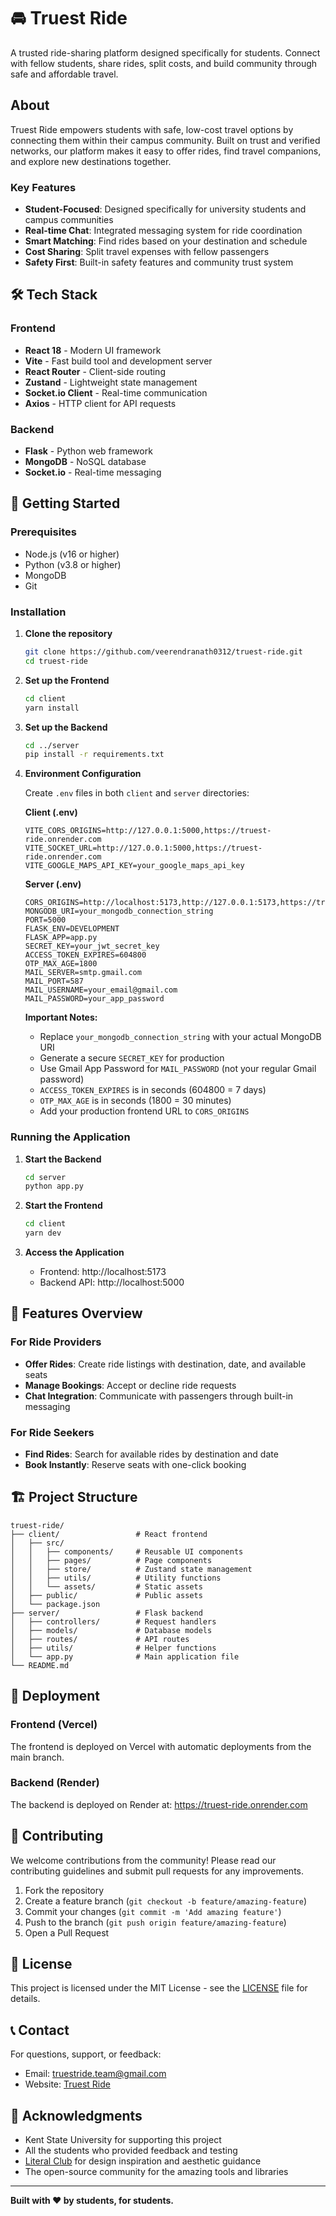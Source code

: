 # 🚘 Truest Ride

A trusted ride-sharing platform designed specifically for students. Connect with fellow students, share rides, split costs, and build community through safe and affordable travel.

## About

Truest Ride empowers students with safe, low-cost travel options by connecting them within their campus community. Built on trust and verified networks, our platform makes it easy to offer rides, find travel companions, and explore new destinations together.

### Key Features

- **Student-Focused**: Designed specifically for university students and campus communities
- **Real-time Chat**: Integrated messaging system for ride coordination
- **Smart Matching**: Find rides based on your destination and schedule
- **Cost Sharing**: Split travel expenses with fellow passengers
- **Safety First**: Built-in safety features and community trust system

## 🛠 Tech Stack

### Frontend

- **React 18** - Modern UI framework
- **Vite** - Fast build tool and development server
- **React Router** - Client-side routing
- **Zustand** - Lightweight state management
- **Socket.io Client** - Real-time communication
- **Axios** - HTTP client for API requests

### Backend

- **Flask** - Python web framework
- **MongoDB** - NoSQL database
- **Socket.io** - Real-time messaging

## 🚀 Getting Started

### Prerequisites

- Node.js (v16 or higher)
- Python (v3.8 or higher)
- MongoDB
- Git

### Installation

1. **Clone the repository**

   ```bash
   git clone https://github.com/veerendranath0312/truest-ride.git
   cd truest-ride
   ```

2. **Set up the Frontend**

   ```bash
   cd client
   yarn install
   ```

3. **Set up the Backend**

   ```bash
   cd ../server
   pip install -r requirements.txt
   ```

4. **Environment Configuration**

   Create `.env` files in both `client` and `server` directories:

   **Client (.env)**

   ```env
   VITE_CORS_ORIGINS=http://127.0.0.1:5000,https://truest-ride.onrender.com
   VITE_SOCKET_URL=http://127.0.0.1:5000,https://truest-ride.onrender.com
   VITE_GOOGLE_MAPS_API_KEY=your_google_maps_api_key
   ```

   **Server (.env)**

   ```env
   CORS_ORIGINS=http://localhost:5173,http://127.0.0.1:5173,https://truestride.vercel.app
   MONGODB_URI=your_mongodb_connection_string
   PORT=5000
   FLASK_ENV=DEVELOPMENT
   FLASK_APP=app.py
   SECRET_KEY=your_jwt_secret_key
   ACCESS_TOKEN_EXPIRES=604800
   OTP_MAX_AGE=1800
   MAIL_SERVER=smtp.gmail.com
   MAIL_PORT=587
   MAIL_USERNAME=your_email@gmail.com
   MAIL_PASSWORD=your_app_password
   ```

   **Important Notes:**

   - Replace `your_mongodb_connection_string` with your actual MongoDB URI
   - Generate a secure `SECRET_KEY` for production
   - Use Gmail App Password for `MAIL_PASSWORD` (not your regular Gmail password)
   - `ACCESS_TOKEN_EXPIRES` is in seconds (604800 = 7 days)
   - `OTP_MAX_AGE` is in seconds (1800 = 30 minutes)
   - Add your production frontend URL to `CORS_ORIGINS`

### Running the Application

1. **Start the Backend**

   ```bash
   cd server
   python app.py
   ```

2. **Start the Frontend**

   ```bash
   cd client
   yarn dev
   ```

3. **Access the Application**
   - Frontend: http://localhost:5173
   - Backend API: http://localhost:5000

## 📱 Features Overview

### For Ride Providers

- **Offer Rides**: Create ride listings with destination, date, and available seats
- **Manage Bookings**: Accept or decline ride requests
- **Chat Integration**: Communicate with passengers through built-in messaging

### For Ride Seekers

- **Find Rides**: Search for available rides by destination and date
- **Book Instantly**: Reserve seats with one-click booking

## 🏗 Project Structure

```
truest-ride/
├── client/                 # React frontend
│   ├── src/
│   │   ├── components/     # Reusable UI components
│   │   ├── pages/          # Page components
│   │   ├── store/          # Zustand state management
│   │   ├── utils/          # Utility functions
│   │   └── assets/         # Static assets
│   ├── public/             # Public assets
│   └── package.json
├── server/                 # Flask backend
│   ├── controllers/        # Request handlers
│   ├── models/             # Database models
│   ├── routes/             # API routes
│   ├── utils/              # Helper functions
│   └── app.py              # Main application file
└── README.md
```

## 🚀 Deployment

### Frontend (Vercel)

The frontend is deployed on Vercel with automatic deployments from the main branch.

### Backend (Render)

The backend is deployed on Render at: https://truest-ride.onrender.com

## 🤝 Contributing

We welcome contributions from the community! Please read our contributing guidelines and submit pull requests for any improvements.

1. Fork the repository
2. Create a feature branch (`git checkout -b feature/amazing-feature`)
3. Commit your changes (`git commit -m 'Add amazing feature'`)
4. Push to the branch (`git push origin feature/amazing-feature`)
5. Open a Pull Request

## 📄 License

This project is licensed under the MIT License - see the [LICENSE](LICENSE) file for details.

## 📞 Contact

For questions, support, or feedback:

- Email: truestride.team@gmail.com
- Website: [Truest Ride](https://truestride.vercel.app)

## 🙏 Acknowledgments

- Kent State University for supporting this project
- All the students who provided feedback and testing
- [Literal Club](https://literal.club) for design inspiration and aesthetic guidance
- The open-source community for the amazing tools and libraries

---

**Built with ❤️ by students, for students.**
